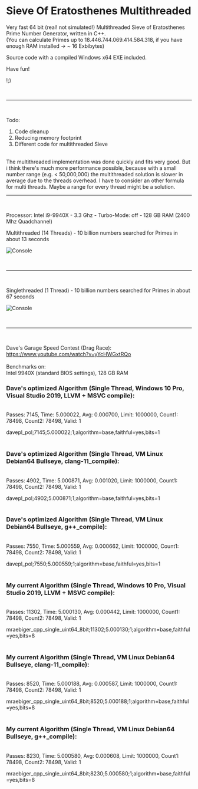 # Sieve Of Eratosthenes Multithreaded
Very fast 64 bit (real! not simulated!) Multithreaded Sieve of Eratosthenes Prime Number Generator, written in C++. <br>
(You can calculate Primes up to 18.446.744.069.414.584.318, if you have enough RAM installed -> ~ 16 Exbibytes)

Source code with a compiled Windows x64 EXE included.

Have fun!

!;)

<br>
<hr>
<br>

Todo:
1. Code cleanup
2. Reducing memory footprint
3. Different code for multithreaded Sieve
<br>
The multithreaded implementation was done quickly and fits very good.
But i think there's much more performance possible, because with a small number range (e.g. < 50,000,000) the multithreaded solution is slower in average due to the threads overhead. I have to consider an other formula for multi threads. Maybe a range for every thread might be a solution.
<br>
<hr>
<br>

Processor: Intel i9-9940X - 3.3 Ghz - Turbo-Mode: off - 128 GB RAM (2400 Mhz Quadchannel)

Multithreaded (14 Threads) - 10 billion numbers searched for Primes in about 13 seconds

![Console](https://github.com/bformless/Prime-Number-Generator-Win64/blob/main/Picture_2021-11-16.jpg)

<br>
<hr>
<br>

Singlethreaded (1 Thread) - 10 billion numbers searched for Primes in about 67 seconds

![Console](https://github.com/bformless/Prime-Number-Generator-Win64/blob/main/Picture_2021-11-16_ST.jpg)

<br>
<hr>
<br>

Dave's Garage Speed Contest (Drag Race):
<br>
https://www.youtube.com/watch?v=yYcHWGxtRQo
<br>
<br>
Benchmarks on:
<br>
Intel 9940X (standard BIOS settings), 128 GB RAM
<br>

<h3>Dave's optimized Algorithm (Single Thread, Windows 10 Pro, Visual Studio 2019, LLVM + MSVC compile):</h3>
<br>
Passes: 7145, Time: 5.000022, Avg: 0.000700, Limit: 1000000, Count1: 78498, Count2: 78498, Valid: 1

davepl_pol;7145;5.000022;1;algorithm=base,faithful=yes,bits=1
<br>
<br>
<h3>Dave's optimized Algorithm (Single Thread, VM Linux Debian64 Bullseye, clang-11_compile):</h3>
<br>
Passes: 4902, Time: 5.000871, Avg: 0.001020, Limit: 1000000, Count1: 78498, Count2: 78498, Valid: 1

davepl_pol;4902;5.000871;1;algorithm=base,faithful=yes,bits=1
<br>
<br>
<h3>Dave's optimized Algorithm (Single Thread, VM Linux Debian64 Bullseye, g++_compile):</h3>
<br>
Passes: 7550, Time: 5.000559, Avg: 0.000662, Limit: 1000000, Count1: 78498, Count2: 78498, Valid: 1

davepl_pol;7550;5.000559;1;algorithm=base,faithful=yes,bits=1
<br>
<br>
<h3>My current Algorithm (Single Thread, Windows 10 Pro, Visual Studio 2019, LLVM + MSVC compile):</h3>
<br>
Passes: 11302, Time: 5.000130, Avg: 0.000442, Limit: 1000000, Count1: 78498, Count2: 78498, Valid: 1

mraebiger_cpp_single_uint64_8bit;11302;5.000130;1;algorithm=base,faithful=yes,bits=8
<br>
<br>
<h3>My current Algorithm (Single Thread, VM Linux Debian64 Bullseye, clang-11_compile):</h3>
<br>
Passes: 8520, Time: 5.000188, Avg: 0.000587, Limit: 1000000, Count1: 78498, Count2: 78498, Valid: 1

mraebiger_cpp_single_uint64_8bit;8520;5.000188;1;algorithm=base,faithful=yes,bits=8
<br>
<br>
<h3>My current Algorithm (Single Thread, VM Linux Debian64 Bullseye, g++_compile):</h3>
<br>
Passes: 8230, Time: 5.000580, Avg: 0.000608, Limit: 1000000, Count1: 78498, Count2: 78498, Valid: 1

mraebiger_cpp_single_uint64_8bit;8230;5.000580;1;algorithm=base,faithful=yes,bits=8
